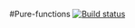 #Pure-functions
[![Build status](https://ci.appveyor.com/api/projects/status/dyh1hxqf7hg41ygj?svg=true)](https://ci.appveyor.com/project/it-Lilya/pure)